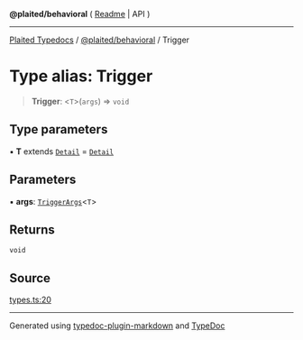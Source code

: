 **@plaited/behavioral** ( [Readme](../README.md) \| API )

***

[Plaited Typedocs](../../../modules.md) / [@plaited/behavioral](../modules.md) / Trigger

# Type alias: Trigger

> **Trigger**: \<`T`\>(`args`) => `void`

## Type parameters

▪ **T** extends [`Detail`](Detail.md) = [`Detail`](Detail.md)

## Parameters

▪ **args**: [`TriggerArgs`](TriggerArgs.md)\<`T`\>

## Returns

`void`

## Source

[types.ts:20](https://github.com/plaited/plaited/blob/0d4801d/libs/behavioral/src/types.ts#L20)

***

Generated using [typedoc-plugin-markdown](https://www.npmjs.com/package/typedoc-plugin-markdown) and [TypeDoc](https://typedoc.org/)
